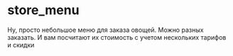 # store_menu
Ну, просто небольшое меню для заказа овощей. Можно разных заказать. И вам посчитают их стоимость с учетом нескольких тарифов и скидки
